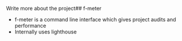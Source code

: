 Write more about the project## f-meter 
- f-meter is a command line interface which gives project audits and performance
- Internally uses lighthouse
